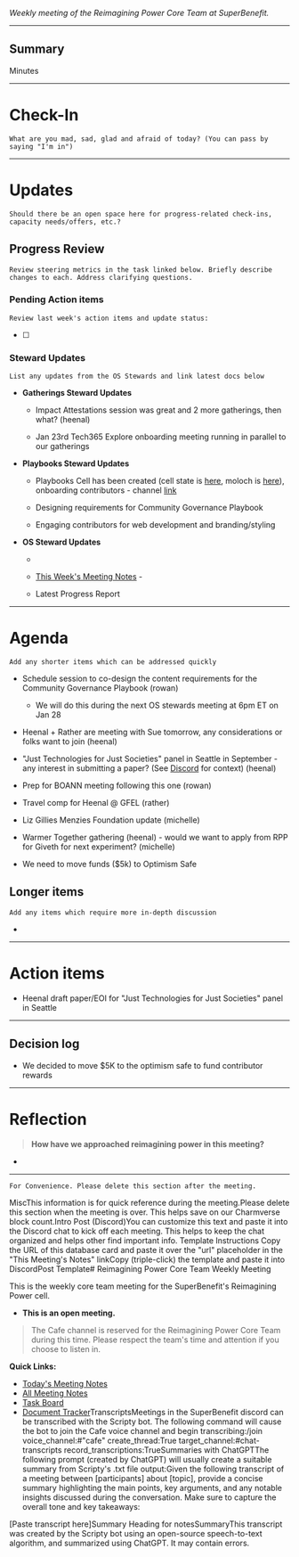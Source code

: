 _Weekly meeting of the Reimagining Power Core Team at SuperBenefit._

---

## Summary

Minutes 

---

# Check-In

`What are you mad, sad, glad and afraid of today? (You can pass by saying "I'm in")`

---

# Updates

`Should there be an open space here for progress-related check-ins, capacity needs/offers, etc.?`

## Progress Review

`Review steering metrics in the task linked below. Briefly describe changes to each. Address clarifying questions.`

   

### Pending Action items

`Review last week's action items and update status:`

- [ ]  

### Steward Updates

`List any updates from the OS Stewards and link latest docs below`

- **Gatherings Steward Updates**

  - Impact Attestations session was great and 2 more gatherings, then what? (heenal)

  - Jan 23rd Tech365 Explore onboarding meeting running in parallel to our gatherings

- **Playbooks Steward Updates**

  - Playbooks Cell has been created (cell state is [here](https://app.charmverse.io/superbenefit/playbooks-rpp-7896050492098612), moloch is [here](https://admin.daohaus.club/#/molochv3/0xa/0xe80ffca045bf338cb088b8fb635130431ec6f976)), onboarding contributors - channel [link](https://discord.com/channels/874697948838101092/1143636598462873731)

  - Designing requirements for Community Governance Playbook

  - Engaging contributors for web development and branding/styling

- **OS Steward Updates**

  - 

  - [This Week's Meeting Notes](https://app.charmverse.io/superbenefit/rpp-os-stewards-meeting-23-21-1-25-19371460489022962) - 

  - Latest Progress Report

---

# Agenda

`Add any shorter items which can be addressed quickly`

- Schedule session to co-design the content requirements for the Community Governance Playbook (rowan) 

  - We will do this during the next OS stewards meeting at 6pm ET on Jan 28

- Heenal + Rather are meeting with Sue tomorrow, any considerations or folks want to join (heenal)

- "Just Technologies for Just Societies" panel in Seattle in September - any interest in submitting a paper? (See [Discord](https://discord.com/channels/874697948838101092/1182281729453596764/1331005056228528149) for context) (heenal)

- Prep for BOANN meeting following this one (rowan)

- Travel comp for Heenal @ GFEL (rather)

- Liz Gillies Menzies Foundation update (michelle)

- Warmer Together gathering (heenal) - would we want to apply from RPP for Giveth for next experiment? (michelle)

- We need to move funds ($5k) to Optimism Safe


## Longer items

`Add any items which require more in-depth discussion`

- 

---

# Action items

- Heenal draft paper/EOI for "Just Technologies for Just Societies" panel in Seattle

---

## Decision log

-    We decided to move $5K to the optimism safe to fund contributor rewards

---

# Reflection 

> **How have we approached reimagining power in this meeting?**

-  

---

`For Convenience. Please delete this section after the meeting.`

MiscThis information is for quick reference during the meeting.Please delete this section when the meeting is over. This helps save on our Charmverse block count.Intro Post (Discord)You can customize this text and paste it into the Discord chat to kick off each meeting. This helps to keep the chat organized and helps other find important info. Template Instructions Copy the URL of this database card and paste it over the "url" placeholder in the "This Meeting's Notes" linkCopy (triple-click) the template and paste it into DiscordPost Template# Reimagining Power Core Team Weekly Meeting

This is the weekly core team meeting for the SuperBenefit's Reimagining Power cell.

- __This is an **open** meeting.__  
> The Cafe channel is reserved for the Reimagining Power Core Team during this time. Please respect the team's time and attention if you choose to listen in.

**Quick Links:**
- [Today's Meeting Notes](url)  
- [All Meeting Notes](https://app.charmverse.io/superbenefit/meeting-notes-reimagining-power-9995214806368862)  
- [Task Board](https://app.charmverse.io/superbenefit/task-board-reimagining-power-18270894134568505)
- [Document Tracker](https://app.charmverse.io/superbenefit/documents-reimagining-power-8236079332321762)TranscriptsMeetings in the SuperBenefit discord can be transcribed with the Scripty bot. The following command will cause the bot to join the Cafe voice channel and begin transcribing:/join voice_channel:#"cafe" create_thread:True target_channel:#chat-transcripts record_transcriptions:TrueSummaries with ChatGPTThe following prompt (created by ChatGPT) will usually create a suitable summary from Scripty's .txt file output:Given the following transcript of a meeting between [participants] about [topic], provide a concise summary highlighting the main points, key arguments, and any notable insights discussed during the conversation. Make sure to capture the overall tone and key takeaways:

[Paste transcript here]Summary Heading for notesSummaryThis transcript was created by the Scripty bot using an open-source speech-to-text algorithm, and summarized using ChatGPT. It may contain errors.<Paste summary here>

# 